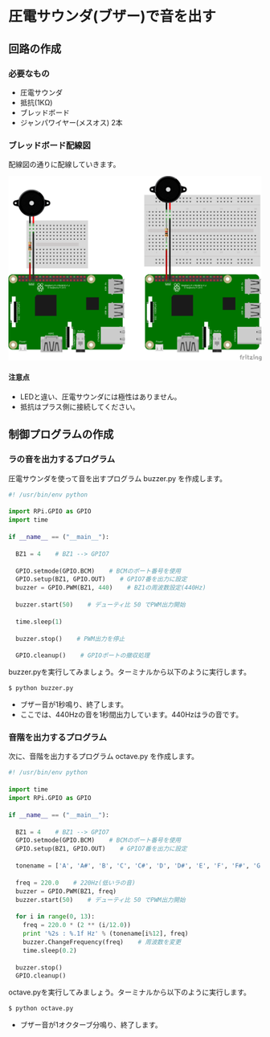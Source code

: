 # 圧電サウンダ(ブザー)で音を出す

## 回路の作成
### 必要なもの

* 圧電サウンダ
* 抵抗(1KΩ)
* ブレッドボード
* ジャンパワイヤー(メスオス) 2本

### ブレッドボード配線図

配線図の通りに配線していきます。

![breadboard_buzzer](img/RPi3_breadboard_buzzer.png) 

#### 注意点
* LEDと違い、圧電サウンダには極性はありません。
* 抵抗はプラス側に接続してください。

## 制御プログラムの作成
### ラの音を出力するプログラム

圧電サウンダを使って音を出すプログラム buzzer.py を作成します。

```python
#! /usr/bin/env python

import RPi.GPIO as GPIO
import time

if __name__ == ("__main__"):

  BZ1 = 4    # BZ1 --> GPIO7

  GPIO.setmode(GPIO.BCM)    # BCMのポート番号を使用
  GPIO.setup(BZ1, GPIO.OUT)    # GPIO7番を出力に設定
  buzzer = GPIO.PWM(BZ1, 440)    # BZ1の周波数設定(440Hz)

  buzzer.start(50)    # デューティ比 50 でPWM出力開始

  time.sleep(1)

  buzzer.stop()    # PWM出力を停止

  GPIO.cleanup()    # GPIOポートの撤収処理
```

buzzer.pyを実行してみましょう。ターミナルから以下のように実行します。
```bash
$ python buzzer.py
```

* ブザー音が1秒鳴り、終了します。
* ここでは、440Hzの音を1秒間出力しています。440Hzはラの音です。

### 音階を出力するプログラム

次に、音階を出力するプログラム octave.py を作成します。

```python
#! /usr/bin/env python

import time
import RPi.GPIO as GPIO

if __name__ == ("__main__"):

  BZ1 = 4    # BZ1 --> GPIO7
  GPIO.setmode(GPIO.BCM)    # BCMのポート番号を使用
  GPIO.setup(BZ1, GPIO.OUT)    # GPIO7番を出力に設定

  tonename = ['A', 'A#', 'B', 'C', 'C#', 'D', 'D#', 'E', 'F', 'F#', 'G', 'G#']

  freq = 220.0    # 220Hz(低いラの音)
  buzzer = GPIO.PWM(BZ1, freq)
  buzzer.start(50)    # デューティ比 50 でPWM出力開始

  for i in range(0, 13):
    freq = 220.0 * (2 ** (i/12.0))
    print '%2s : %.1f Hz' % (tonename[i%12], freq)
    buzzer.ChangeFrequency(freq)    # 周波数を変更
    time.sleep(0.2)

  buzzer.stop()
  GPIO.cleanup()
```

octave.pyを実行してみましょう。ターミナルから以下のように実行します。
```bash
$ python octave.py
```
* ブザー音が1オクターブ分鳴り、終了します。

